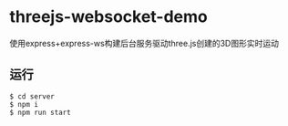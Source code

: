 # threejs-websocket-demo
使用express+express-ws构建后台服务驱动three.js创建的3D图形实时运动

## 运行
```$xslt
$ cd server
$ npm i
$ npm run start
```
